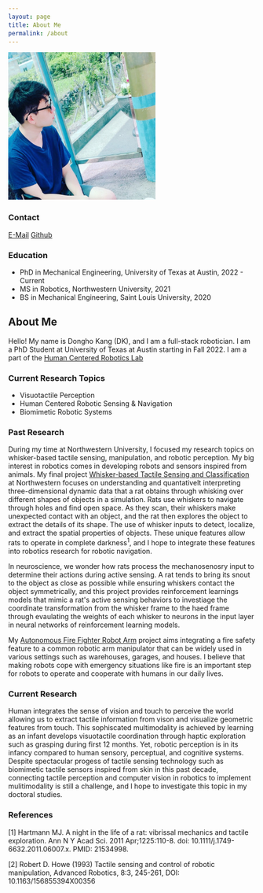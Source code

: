 ```yaml
---
layout: page
title: About Me
permalink: /about
---
```


<div class="post-flex-display">
    <img src="/img/dkprofile.jpg" width="300" alt="dkprofile">
</div>

### Contact

[E-Mail](mailto:dhk6869@gmail.com)
[Github](https://github.com/dokkev)

### Education
- PhD in Mechanical Engineering, University of Texas at Austin, 2022 - Current
- MS in Robotics, Northwestern University, 2021
- BS in Mechanical Engineering, Saint Louis University, 2020
 
## About Me

Hello! My name is Dongho Kang (DK), and I am a full-stack robotician. I am a PhD Student at University of Texas at Austin starting in Fall 2022.
I am a part of the [Human Centered Robotics Lab](https://sites.utexas.edu/hcrl/)

### Current Research Topics
 - Visuotactile Perception 
 - Human Centered Robotic Sensing & Navigation
 - Biomimetic Robotic Systems


### Past Research

During my time at Northwestern University, I focused my research topics on whisker-based tactile sensing, manipulation, and robotic perception.
My big interest in robotics comes in developing robots and sensors inspired from animals. My final project [Whisker-based Tactile Sensing and Classification](https://dokkev.github.io/Whisker/) at Northwestern focuses on understanding and quantativelt interpreting three-dimensional dynamic data that a rat obtains through whisking over different shapes of objects in a simulation. Rats use whiskers to navigate through holes and find open space. As they scan, their whiskers make unexpected contact with an object, and the rat then explores the object to extract the details of its shape. The use of whisker inputs to detect, localize, and extract the spatial properties of objects. These unique features allow rats to operate in complete darkness<sup>1</sup>, and I hope to integrate these features into robotics research for robotic navigation.

In neuroscience, we wonder how rats process the mechanosenosry input to determine their actions during active sensing. A rat tends to bring its snout to the object as close as possible while ensuring whiskers contact the object symmetrically, and this project provides reinforcement learnings models that mimic a rat's active sensing behaviors to investiage the coordinate transformation from the whisker frame to the haed frame through evaulating  the weights of each whisker to neurons in the input layer in neural networks of reinforcement learning models.

My [Autonomous Fire Fighter Robot Arm](https://dokkev.github.io/firefigther-robot/) project aims integrating a fire safety feature to a common robotic arm manipulator that can be widely used in various settings such as warehouses, garages, and houses. I believe that making robots cope with emergency situations like fire is an important step for robots to operate and cooperate with humans in our daily lives.

### Current Research
Human integrates the sense of vision and touch to perceive the world allowing us to extract tactile information from vison and visualize geometric features from touch. This sophiscated multimodality is achieved by learning as an infant develops visuotactile coordination through haptic exploration such as grasping during first 12 months. Yet, robotic perception is in its infancy compared to human sensory, perceptual, and cognitive systems. Despite spectacular progess of tactile sensing technology such as biomimetic tactile sensors inspired from skin in this past decade, connecting tactile perception and computer vision in robotics to implement mulitimodality is still a challenge, and I hope to investigate this topic in my doctoral studies. 



<!-- ### Research Interests
I hope to pursue a Ph.D. to investigate dexterous robotic manipulation 

<strong>Adaptive Grasping with Dynamic Tactile Sensing</strong>
While fast-adapting mechanoreceptors enable humans to identify contact events such as object slippage, dynamic tactile sensing systems provide essential information for robots to perform dexterous manipulation. Therefore, I would like to research distributed dynamic tactile sensing system designs to imitate Meissner and Pacinian corpuscles. I am particularly interested in utilizing fiber-based transducers. While they satisfy dynamic tactile sensors’ design principles with their flexibility and high sensitivity, they are also capable of multiplexing and light. I hope to investigate and compare the performances of different types of dynamic tactile sensor design, such as piezoelectric, capacitive, and magnetic sensors in different environments during my doctoral studies.

<strong>Multimodal Tactile Sensing with Computer Vision</strong>
The sense of touch and vision work together as parts of a multimodal system as humans often combine touch with vision. I hope to investigate combining vision data and tactile data to implement multimodal tactile sensing systems. I believe that this multimodal sensing system can transfer information across modalities to reinforce the performance of tactile sensing. For example, training vision modality with tactile data will allow it to infer tactile information from computer vision like human estimates the texture of an object with eyes. On the other hand, vision modality can transfer image recognition data to train tactile modality and link tactile and visual information together. I hope to apply these technologies for autonomous and dexterous manipulation during my Ph.D.

<strong>Stereognosis and Modeling of Soft Robots</strong>
Implementing stereognosis in soft robotics requires both proprioception and tactile sensing simultaneously, while stretchable, resilient, durable, and multimodal sensor design is challenging but crucial. Stereognostic sensing enhances locomotion and manipulation performance by the distribution of strain to prevent mechanical failure. I hope to implement and improve flexible and durable proprioception and tactile sensing systems that can classify mechanical cues during my Ph.D. In addition, there have not been many studies on data interpretation of soft robotic sensing, and they are often oversimplified despite the complexity of the shape reconstruction \cite{ml}. I hope to research advanced data processing algorithms with machine learning to achieve accurate proprioception of soft robots. 

<strong>Sensory Feedback Control with Machine Learning.</strong>
While conventional rigid robots utilize motor controls on their joints, soft robots face challenges in accurate analytic modeling due to complex behaviors such as nonlinearity, deformation, and hysteresis \cite{soft}. I believe that data-driven controllers which utilize sensory information can be enhanced with machine learning to solve non-linear problems. With proper stereognostic sensing, I believe it is sufficient to implement deep learning algorithms to estimate inverse kinematic solutions for 3D motion. Combined with tactile sensing feedback, I hope to implement a closed-loop control system to improve actuation accuracy. Moreover, I would like to investigate a reinforcement learning approach for optimal control for electrically-driven soft actuators.   -->



### References

[1] Hartmann MJ. A night in the life of a rat: vibrissal mechanics and tactile exploration. Ann N Y Acad Sci. 2011 Apr;1225:110-8. doi: 10.1111/j.1749-6632.2011.06007.x. PMID: 21534998.

[2] Robert D. Howe (1993) Tactile sensing and control of robotic manipulation,
Advanced Robotics, 8:3, 245-261, DOI: 10.1163/156855394X00356
